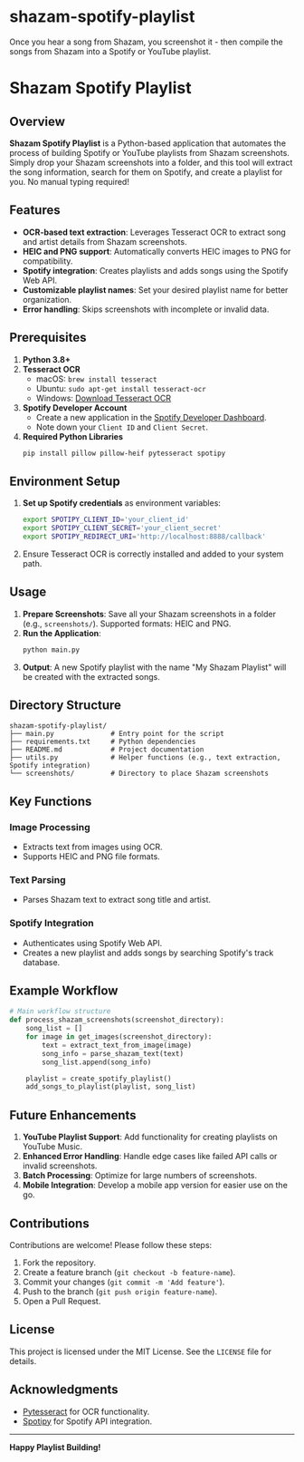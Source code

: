 # shazam-spotify-playlist
Once you hear a song from Shazam, you screenshot it - then compile the songs from Shazam into a Spotify or YouTube playlist. 

# Shazam Spotify Playlist

## Overview
**Shazam Spotify Playlist** is a Python-based application that automates the process of building Spotify or YouTube playlists from Shazam screenshots. Simply drop your Shazam screenshots into a folder, and this tool will extract the song information, search for them on Spotify, and create a playlist for you. No manual typing required!

## Features
- **OCR-based text extraction**: Leverages Tesseract OCR to extract song and artist details from Shazam screenshots.
- **HEIC and PNG support**: Automatically converts HEIC images to PNG for compatibility.
- **Spotify integration**: Creates playlists and adds songs using the Spotify Web API.
- **Customizable playlist names**: Set your desired playlist name for better organization.
- **Error handling**: Skips screenshots with incomplete or invalid data.

## Prerequisites
1. **Python 3.8+**
2. **Tesseract OCR**
   - macOS: `brew install tesseract`
   - Ubuntu: `sudo apt-get install tesseract-ocr`
   - Windows: [Download Tesseract OCR](https://github.com/tesseract-ocr/tesseract)
3. **Spotify Developer Account**
   - Create a new application in the [Spotify Developer Dashboard](https://developer.spotify.com/dashboard/).
   - Note down your `Client ID` and `Client Secret`.
4. **Required Python Libraries**
   ```bash
   pip install pillow pillow-heif pytesseract spotipy
   ```

## Environment Setup
1. **Set up Spotify credentials** as environment variables:
   ```bash
   export SPOTIPY_CLIENT_ID='your_client_id'
   export SPOTIPY_CLIENT_SECRET='your_client_secret'
   export SPOTIPY_REDIRECT_URI='http://localhost:8888/callback'
   ```
2. Ensure Tesseract OCR is correctly installed and added to your system path.

## Usage
1. **Prepare Screenshots**: Save all your Shazam screenshots in a folder (e.g., `screenshots/`). Supported formats: HEIC and PNG.
2. **Run the Application**:
   ```bash
   python main.py
   ```
3. **Output**: A new Spotify playlist with the name "My Shazam Playlist" will be created with the extracted songs.

## Directory Structure
```
shazam-spotify-playlist/
├── main.py              # Entry point for the script
├── requirements.txt     # Python dependencies
├── README.md            # Project documentation
├── utils.py             # Helper functions (e.g., text extraction, Spotify integration)
└── screenshots/         # Directory to place Shazam screenshots
```

## Key Functions
### Image Processing
- Extracts text from images using OCR.
- Supports HEIC and PNG file formats.

### Text Parsing
- Parses Shazam text to extract song title and artist.

### Spotify Integration
- Authenticates using Spotify Web API.
- Creates a new playlist and adds songs by searching Spotify's track database.

## Example Workflow
```python
# Main workflow structure
def process_shazam_screenshots(screenshot_directory):
    song_list = []
    for image in get_images(screenshot_directory):
        text = extract_text_from_image(image)
        song_info = parse_shazam_text(text)
        song_list.append(song_info)

    playlist = create_spotify_playlist()
    add_songs_to_playlist(playlist, song_list)
```

## Future Enhancements
1. **YouTube Playlist Support**: Add functionality for creating playlists on YouTube Music.
2. **Enhanced Error Handling**: Handle edge cases like failed API calls or invalid screenshots.
3. **Batch Processing**: Optimize for large numbers of screenshots.
4. **Mobile Integration**: Develop a mobile app version for easier use on the go.

## Contributions
Contributions are welcome! Please follow these steps:
1. Fork the repository.
2. Create a feature branch (`git checkout -b feature-name`).
3. Commit your changes (`git commit -m 'Add feature'`).
4. Push to the branch (`git push origin feature-name`).
5. Open a Pull Request.

## License
This project is licensed under the MIT License. See the `LICENSE` file for details.

## Acknowledgments
- [Pytesseract](https://github.com/madmaze/pytesseract) for OCR functionality.
- [Spotipy](https://github.com/plamere/spotipy) for Spotify API integration.

---

**Happy Playlist Building!**

